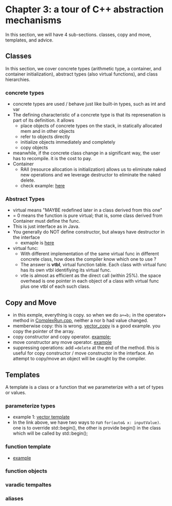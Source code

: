   
# Chapter 3: a tour of C++ abstraction mechanisms

In this section, we will have 4 sub-sections. classes, copy and move, templates, and advice. 

## Classes

In this section, we cover concrete types (arithmetic type, a container, and container initialization), abstract types (also virtual functions), and class hierarchies.

### concrete types
* concrete types are used / behave just like built-in types, such as int and var
* The defining characteristic of a concrete type is that its represenation is part of its definition. it allows 
  *  place objects of concrete types on the stack, in statically allocated mem and in other objects
  *  refer to objects directly 
  *  initialize objects immediately and completely
  *  copy objects
* meanwhile, if the concrete class change in a significant way, the user has to recompile. it is the cost to pay.
* Container
  * RAII (resource allocation is initialization) allows us to eliminate naked new operations and we leverage destructor to eliminate the naked delete. 
  * check example: [here](https://github.com/fandan-nyc/my_side_projects/tree/master/notes/cpp_notes/chapter_3/vector_initializer.cpp)

### Abstract Types
* virtual means "MAYBE redefined later in a class derived from this one"
* = 0 means the function is pure virtual; that is, some class derived from Container must define the func.
* This is just interface as in Java. 
* You generally do NOT define constructor, but always have destructor in the interface
  * exmaple is [here](https://github.com/fandan-nyc/my_side_projects/blob/master/notes/cpp_notes/chapter_3/virtual_class_sample.cpp)
* virtual func:
  * With different implementation of the same virtual func in different concrete class, how does the compiler know which one to use ? 
  * The answer is **vtbl**, virtual function table. Each class with virtual func has its own vtbl  identifiying its virtual func. 
  * vtle is almost as efficient as the direct call (within 25%). the space overhead is one pointer in each object of a class with virtual func plus one vtbl of each such class. 

## Copy and Move
* in this exmple, everything is copy. so when we do `a+=b;` in the operator+ method in [ComplexRun.cpp](https://github.com/fandan-nyc/my_side_projects/blob/master/notes/cpp_notes/chapter_3/ComplexRun.cpp), neither a nor b had value changed. 
* memberwise copy: this is wrong. [vector_copy](https://github.com/fandan-nyc/my_side_projects/blob/master/notes/cpp_notes/chapter_3/vector_copy.cpp) is a good example. you copy the pointer of the array. 
* copy constructor and copy operator. [example](https://github.com/fandan-nyc/my_side_projects/blob/master/notes/cpp_notes/chapter_3/vector_copy_constructor.cpp);
* move constructor any move operator. [example](https://github.com/fandan-nyc/my_side_projects/blob/master/notes/cpp_notes/chapter_3/vector_move.cpp)
* suppressing operations: add `=delete` at the end of the method. this is useful for copy constructor / move constructor in the interface. An attempt to copy/move an object will be caught by the compiler.

## Templates
A template is a class or a function that we parameterize with a set of types or values.
### parameterize types
* example 1: [vector template](https://github.com/fandan-nyc/my_side_projects/blob/master/notes/cpp_notes/chapter_3/vector_template.cpp)
* In the link above, we have two ways to run `for(auto& x: inputValue)`. one is to override std::begin(), the other is provide begin() in the class which will be called by std::begin();
### function template
* [example](https://github.com/fandan-nyc/my_side_projects/blob/master/notes/cpp_notes/chapter_3/function_template.cpp)

### function objects

### varadic tempaltes 

### aliases
